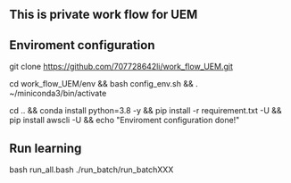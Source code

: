 ## This is private work flow for UEM

## Enviroment configuration

git clone https://github.com/707728642li/work_flow_UEM.git

cd work_flow_UEM/env && bash config_env.sh && . ~/miniconda3/bin/activate

cd .. && conda install python=3.8 -y && pip install -r requirement.txt -U && pip install awscli -U && echo "Enviroment configuration done!"


## Run learning

bash run_all.bash ./run_batch/run_batchXXX

